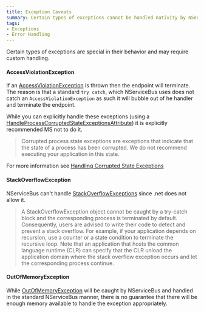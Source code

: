 ```yaml
---
title: Exception Caveats
summary: Certain types of exceptions cannot be handled nativity by NServiceBus.
tags:
- Exceptions
- Error Handling
---
```


Certain types of exceptions are special in their behavior and may require custom handling. 

#### AccessViolationException

If an [AccessViolationException](https://msdn.microsoft.com/en-us/library/system.accessviolationexception.aspx) is thrown then the endpoint will terminate. The reason is that a standard `try catch`, which NServiceBus uses does not catch an  `AccessViolationException` as such it will bubble out of he handler and terminate the endpoint.

While you can explicitly handle these exceptions (using a [HandleProcessCorruptedStateExceptionsAttribute](https://msdn.microsoft.com/en-us/library/system.runtime.exceptionservices.handleprocesscorruptedstateexceptionsattribute.aspx)) it is explicitly recommended MS not to do it. 

> Corrupted process state exceptions are exceptions that indicate that the state of a process has been corrupted. We do not recommend executing your application in this state.

For more information see [Handling Corrupted State Exceptions](https://msdn.microsoft.com/en-us/magazine/dd419661.aspx#id0070035)
 
#### StackOverflowException

NServiceBus can't handle [StackOverflowExceptions](https://msdn.microsoft.com/en-us/library/system.stackoverflowexception.aspx) since .net does not allow it.

> A StackOverflowException object cannot be caught by a try-catch block and the corresponding process is terminated by default. Consequently, users are advised to write their code to detect and prevent a stack overflow. For example, if your application depends on recursion, use a counter or a state condition to terminate the recursive loop. Note that an application that hosts the common language runtime (CLR) can specify that the CLR unload the application domain where the stack overflow exception occurs and let the corresponding process continue.

#### OutOfMemoryException

While [OutOfMemoryException](https://msdn.microsoft.com/en-us/library/system.outofmemoryexception.aspx) will be caught by NServiceBus and handled in the standard NServiceBus manner, there is no guarantee that there will be enough memory available to handle the exception appropriately. 
